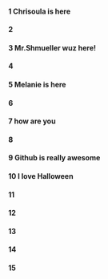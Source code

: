 #### 1 Chrisoula is here
#### 2
#### 3 Mr.Shmueller wuz here!
#### 4
#### 5 Melanie is here
#### 6
#### 7 how are you
#### 8
#### 9 Github is really awesome
#### 10 I love Halloween
#### 11 
#### 12
#### 13
#### 14
#### 15